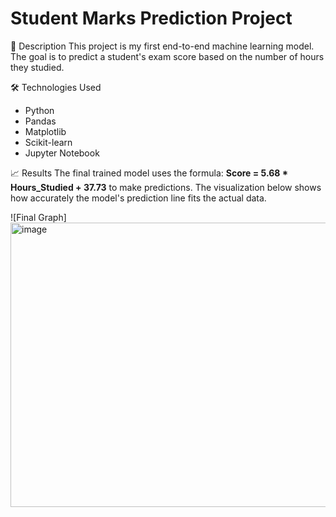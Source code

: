 # Student Marks Prediction Project

📝 Description
This project is my first end-to-end machine learning model. The goal is to predict a student's exam score based on the number of hours they studied.

🛠️ Technologies Used
- Python
- Pandas
- Matplotlib
- Scikit-learn
- Jupyter Notebook

 📈 Results
The final trained model uses the formula: **Score = 5.68 * Hours_Studied + 37.73** to make predictions. The visualization below shows how accurately the model's prediction line fits the actual data.

![Final Graph]
<img width="562" height="455" alt="image" src="https://github.com/user-attachments/assets/8a7cb02d-8d4f-473e-91b6-308b8da5ffd0" />
